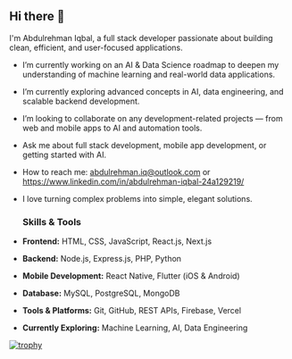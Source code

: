 ## Hi there 👋

I'm Abdulrehman Iqbal, a full stack developer passionate about building clean, efficient, and user-focused applications.

- I’m currently working on an AI & Data Science roadmap to deepen my understanding of machine learning and real-world data applications.
- I’m currently exploring advanced concepts in AI, data engineering, and scalable backend development.
- I’m looking to collaborate on any development-related projects — from web and mobile apps to AI and automation tools.
- Ask me about full stack development, mobile app development, or getting started with AI.
- How to reach me: abdulrehman.iq@outlook.com or https://www.linkedin.com/in/abdulrehman-iqbal-24a129219/
- I love turning complex problems into simple, elegant solutions.

   ###  Skills & Tools

- **Frontend:** HTML, CSS, JavaScript, React.js, Next.js
- **Backend:** Node.js, Express.js, PHP, Python
- **Mobile Development:** React Native, Flutter (iOS & Android)
- **Database:** MySQL, PostgreSQL, MongoDB
- **Tools & Platforms:** Git, GitHub, REST APIs, Firebase, Vercel
- **Currently Exploring:** Machine Learning, AI, Data Engineering

[![trophy](https://github-profile-trophy.vercel.app/?username=abdulrehmaniqbal&theme=onedark)](https://github.com/ryo-ma/github-profile-trophy)
